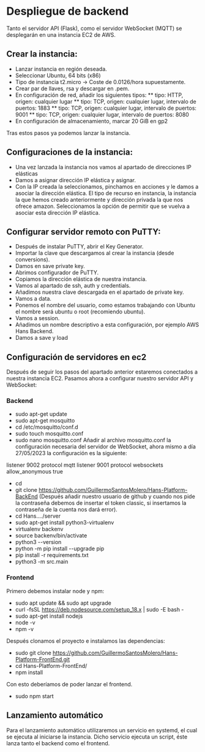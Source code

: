 # Despliegue de backend

Tanto el servidor API (Flask), como el servidor WebSocket (MQTT) se desplegarán en una instancia EC2 de AWS.

## Crear la instancia:
* Lanzar instancia en región deseada.
* Seleccionar Ubuntu, 64 bits (x86)
* Tipo de instancia t2.micro -> Coste de 0.0126/hora supuestamente.
* Crear par de llaves, rsa y descargar en .pem.
* En configuración de red, añadir los siguientes tipos:
** tipo: HTTP, origen: cualquier lugar
** tipo: TCP, origen: cualquier lugar, intervalo de puertos: 1883
** tipo: TCP, origen: cualquier lugar, intervalo de puertos: 9001
** tipo: TCP, origen: cualquier lugar, intervalo de puertos: 8080
* En configuración de almacenamiento, marcar 20 GiB en gp2

Tras estos pasos ya podemos lanzar la instancia.

## Configuraciones de la instancia:
* Una vez lanzada la instancia nos vamos al apartado de direcciones IP elásticas
* Damos a asignar dirección IP elástica y asignar.
* Con la IP creada la seleccionamos, pinchamos en acciones y le damos a asociar la dirección elástica. El tipo de recurso en instancia, la instancia la que hemos creado anteriormente y dirección privada la que nos ofrece amazon. Seleccionamos la opción de permitir que se vuelva a asociar esta dirección IP elástica.

## Configurar servidor remoto con PuTTY:

* Después de instalar PuTTY, abrir el Key Generator.
* Importar la clave que descargamos al crear la instancia (desde conversions).
* Damos en save private key.
* Abrimos configurador de PuTTY.
* Copiamos la dirección elástica de nuestra instancia.
* Vamos al apartado de ssh, auth y credentials.
* Añadimos nuestra clave descargada en el apartado de private key.
* Vamos a data.
* Ponemos el nombre del usuario, como estamos trabajando con Ubuntu el nombre será ubuntu o root (recomiendo ubuntu).
* Vamos a session.
* Añadimos un nombre descriptivo a esta configuración, por ejemplo AWS Hans Backend.
* Damos a save y load

## Configuración de servidores en ec2
Después de seguir los pasos del apartado anterior estaremos conectados a nuestra instancia EC2. Pasamos ahora a configurar nuestro servidor API y WebSocket:
### Backend
* sudo apt-get update
* sudo apt-get mosquitto
* cd /etc/mosquitto/conf.d
* sudo touch mosquitto.conf
* sudo nano mosquitto.conf 
Añadir al archivo mosquitto.conf la configuración necesaria del servidor de WebSocket, ahora mismo a día 27/05/2023 la configuración es la siguiente:

listener 9002 
protocol mqtt
listener 9001
protocol websockets
allow_anonymous true

* cd
* git clone https://github.com/GuillermoSantosMolero/Hans-Platform-BackEnd 
(Después añadir nuestro usuario de github y cuando nos pide la contraseña debemos de insertar el token classic, si insertamos la contraseña de la cuenta nos dará error).
* cd Hans..../server
* sudo apt-get install python3-virtualenv
* virtualenv backenv
* source backenv/bin/activate
* python3 --version
* python -m pip install --upgrade pip
* pip install -r requirements.txt
* python3 -m src.main

### Frontend

Primero debemos instalar node y npm:

* sudo apt update && sudo apt upgrade
* curl -fsSL https://deb.nodesource.com/setup_18.x | sudo -E bash -
* sudo apt-get install nodejs
* node -v
* npm -v

Después clonamos el proyecto e instalamos las dependencias:

* sudo git clone https://github.com/GuillermoSantosMolero/Hans-Platform-FrontEnd.git
* cd Hans-Platform-FrontEnd/
* npm install 

Con esto deberíamos de poder lanzar el frontend.

* sudo npm start

## Lanzamiento automático

Para el lanzamiento automático utilizaremos un servicio en systemd, el cual se ejecuta al iniciarse la instancia.
Dicho servicio ejecuta un script, éste lanza tanto el backend como el frontend.
